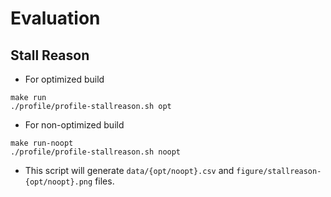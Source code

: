 # Evaluation

## Stall Reason
- For optimized build
```
make run
./profile/profile-stallreason.sh opt
```

- For non-optimized build
```
make run-noopt
./profile/profile-stallreason.sh noopt
```
- This script will generate `data/{opt/noopt}.csv` and `figure/stallreason-{opt/noopt}.png` files.